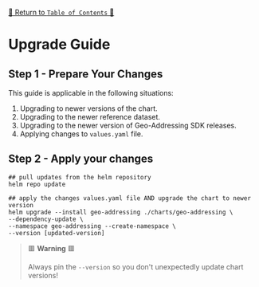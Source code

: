 [🔗 Return to `Table of Contents` 🔗](../../../README.md#guides)

# Upgrade Guide

## Step 1 - Prepare Your Changes

This guide is applicable in the following situations:

1. Upgrading to newer versions of the chart.
2. Upgrading to the newer reference dataset.
3. Upgrading to the newer version of Geo-Addressing SDK releases.
4. Applying changes to `values.yaml` file.

## Step 2 - Apply your changes

```shell
## pull updates from the helm repository
helm repo update

## apply the changes values.yaml file AND upgrade the chart to newer version
helm upgrade --install geo-addressing ./charts/geo-addressing \
--dependency-update \
--namespace geo-addressing --create-namespace \
--version [updated-version]
```

> 🟥 __Warning__ 🟥
>
> Always pin the `--version` so you don't unexpectedly update chart versions!